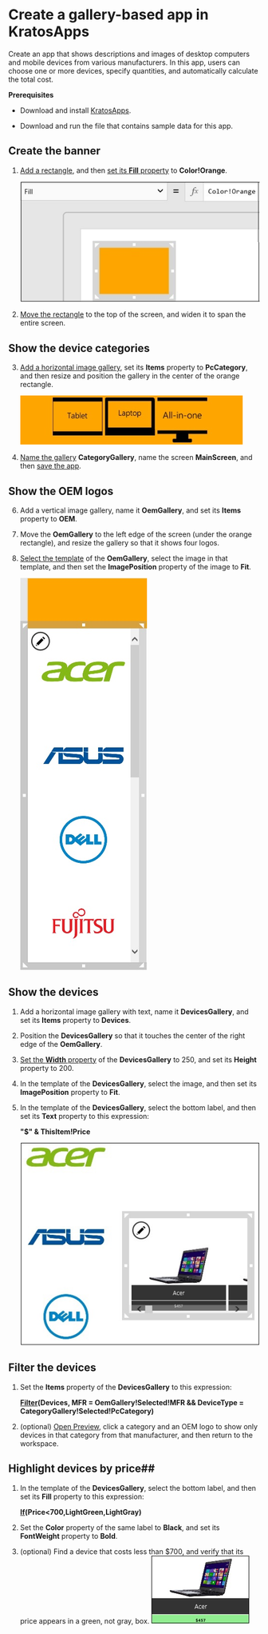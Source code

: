 <properties
	pageTitle="KratosApps tutorial: Show and select items in a gallery"
	description="Create an app in which users can browse, filter, and choose tablets and other devices and then review the total cost of their choices."
	services="kratosapps"
	authors="AFTOwen"
 />

# Create a gallery-based app in KratosApps #
Create an app that shows descriptions and images of desktop computers and mobile devices from various manufacturers. In this app, users can choose one or more devices, specify quantities, and automatically calculate the total cost.

**Prerequisites**

- Download and install [KratosApps](https://www.kratosapps.com/downloads).

- Download and run the file that contains sample data for this app.

## Create the banner ##

1. [Add a rectangle](nameoffile.md), and then [set its **Fill** property](nameoffile.md) to **Color!Orange**.

	![Orange banner with a icon for each type of device](.\media\kratosapps-tutorial-pcselector\rectangle-orange.jpg)
2. [Move the rectangle](nameoffile.md) to the top of the screen, and widen it to span the entire screen.

## Show the device categories ##

3. [Add a horizontal image gallery](nameoffile.md), set its **Items** property to **PcCategory**, and then resize and position the gallery in the center of the orange rectangle.

	![Orange banner with a icon for each type of device](./media/kratosapps-tutorial-pcselector/category-gallery.jpg)
4. [Name the gallery](nameoffile.md) **CategoryGallery**, name the screen **MainScreen**, and then [save the app](nameoffile.md).

## Show the OEM logos ##
6. Add a vertical image gallery, name it **OemGallery**, and set its **Items** property to **OEM**.
7. Move the **OemGallery** to the left edge of the screen (under the orange rectangle), and resize the gallery so that it shows four logos.
8. [Select the template](nameoffile.md) of the **OemGallery**, select the image in that template, and then set the **ImagePosition** property of the image to **Fit**.

	![Vertical gallery that shows four OEM logos](./media/kratosapps-tutorial-pcselector/oem-gallery.jpg)

## Show the devices ##
1. Add a horizontal image gallery with text, name it **DevicesGallery**, and set its **Items** property to **Devices**.
2. Position the **DevicesGallery** so that it touches the center of the right edge of the **OemGallery**.
3. [Set the **Width** property](nameoffile.md) of the **DevicesGallery** to 250, and set its **Height** property to 200.
3. In the template of the **DevicesGallery**, select the image, and then set its **ImagePosition** property to **Fit**.
4. In the template of the **DevicesGallery**, select the bottom label, and then set its **Text** property to this expression:

	**"$" & ThisItem!Price**

	![Vertical gallery that shows four OEM logos](./media/kratosapps-tutorial-pcselector/device-gallery.jpg)

## Filter the devices ##
1. Set the **Items** property of the **DevicesGallery** to this expression:

	**[Filter](nameoffile.md)(Devices, MFR = OemGallery!Selected!MFR && DeviceType = CategoryGallery!Selected!PcCategory)**

2. (optional) [Open Preview](nameoffile.md), click a category and an OEM logo to show only devices in that category from that manufacturer, and then return to the workspace.


## Highlight devices by price##
1. In the template of the **DevicesGallery**, select the bottom label, and then set its **Fill** property to this expression:

	**[If](nameoffile.md)(Price<700,LightGreen,LightGray)**
2. Set the **Color** property of the same label to **Black**, and set its **FontWeight** property to **Bold**.
3. (optional) Find a device that costs less than $700, and verify that its price appears in a green, not gray, box.
	![Devices that are less than $700 are highlighted in green](./media/kratosapps-tutorial-pcselector/price-highlight.jpg)
